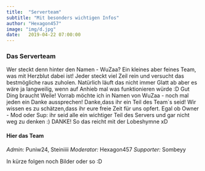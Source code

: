 ```yaml
---
title:  "Serverteam"
subtitle: "Mit besonders wichtigen Infos"
author: "Hexagon457"
image: "img/d.jpg"
date:   2019-04-22 07:00:00
---
```


### Das Serverteam
Wer steckt denn hinter den Namen - WuZaa? Ein kleines aber feines Team, was mit Herzblut dabei ist! Jeder steckt viel Zeil rein und versucht das bestmögliche raus zuholen. Natürlich läuft das nicht immer Glatt ab aber es wäre ja langweilig, wenn auf Anhieb mal was funktionieren würde :D Gut Ding braucht Weile!
Vorrab möchte ich in Namen von WuZaa - noch mal jeden ein Danke aussprechen! Danke,dass ihr ein Teil des Team´s seid! Wir wissen es zu schätzen,dass ihr eure freie Zeit für uns opfert. Egal ob Owner - Mod oder Sup: ihr seid alle ein wichtiger Teil des Servers und gar nicht weg zu denken :) DANKE!
So das reicht mit der Lobeshymne xD

#### Hier das Team

*Admin:* Puniw24, Steiniiii
*Moderator:* Hexagon457
*Supporter:* Sombeyy

In kürze folgen noch Bilder oder so :D
